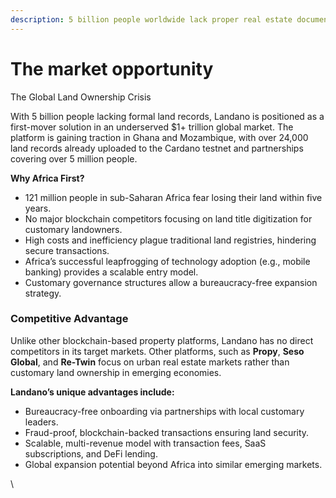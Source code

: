 ```yaml
---
description: 5 billion people worldwide lack proper real estate documentation
---
```


# The market opportunity

The Global Land Ownership Crisis

With 5 billion people lacking formal land records, Landano is positioned as a first-mover solution in an underserved $1+ trillion global market. The platform is gaining traction in Ghana and Mozambique, with over 24,000 land records already uploaded to the Cardano testnet and partnerships covering over 5 million people.

**Why Africa First?**

* 121 million people in sub-Saharan Africa fear losing their land within five years.
* No major blockchain competitors focusing on land title digitization for customary landowners.
* High costs and inefficiency plague traditional land registries, hindering secure transactions.
* Africa’s successful leapfrogging of technology adoption (e.g., mobile banking) provides a scalable entry model.
* Customary governance structures allow a bureaucracy-free expansion strategy.

### Competitive Advantage

Unlike other blockchain-based property platforms, Landano has no direct competitors in its target markets. Other platforms, such as **Propy**, **Seso Global**, and **Re-Twin** focus on urban real estate markets rather than customary land ownership in emerging economies.

**Landano’s unique advantages include:**

* Bureaucracy-free onboarding via partnerships with local customary leaders.
* Fraud-proof, blockchain-backed transactions ensuring land security.
* Scalable, multi-revenue model with transaction fees, SaaS subscriptions, and DeFi lending.
* Global expansion potential beyond Africa into similar emerging markets.

\


